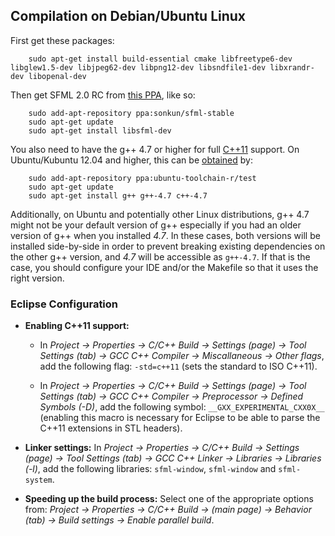Compilation on Debian/Ubuntu Linux
----------------------------------
First get these packages:

        sudo apt-get install build-essential cmake libfreetype6-dev libglew1.5-dev libjpeg62-dev libpng12-dev libsndfile1-dev libxrandr-dev libopenal-dev

Then get SFML 2.0 RC from [this PPA](https://launchpad.net/~sonkun/+archive/sfml-stable), like so:

        sudo add-apt-repository ppa:sonkun/sfml-stable
        sudo apt-get update
        sudo apt-get install libsfml-dev

You also need to have the g++ 4.7 or higher for full [C++11](http://en.wikipedia.org/wiki/C++11) support. On Ubuntu/Kubuntu 12.04 and higher, this can be [obtained](http://askubuntu.com/questions/61254/how-to-update-gcc-to-the-latest-versionin-this-case-4-7-in-ubuntu-10-04) by:

        sudo add-apt-repository ppa:ubuntu-toolchain-r/test
        sudo apt-get update
        sudo apt-get install g++ g++-4.7 c++-4.7

Additionally, on Ubuntu and potentially other Linux distributions, g++ 4.7 might not be your default version of g++ especially if you had an older version of g++ when you installed *4.7*. In these cases, both versions will be installed side-by-side in order to prevent breaking existing dependencies on the other g++ version, and *4.7* will be accessible as `g++-4.7`. If that is the case, you should configure your IDE and/or the Makefile so that it uses the right version.

### Eclipse Configuration

- **Enabling C++11 support:**
	- In *Project -> Properties -> C/C++ Build -> Settings (page) -> Tool Settings (tab) -> GCC C++ Compiler -> Miscallaneous -> Other flags*, add the following flag: `-std=c++11` (sets the standard to ISO C++11).

	- In *Project -> Properties -> C/C++ Build -> Settings (page) -> Tool Settings (tab) -> GCC C++ Compiler -> Preprocessor -> Defined Symbols (-D)*, add the following symbol: `__GXX_EXPERIMENTAL_CXX0X__` (enabling this macro is necessary for Eclipse to be able to parse the C++11 extensions in STL headers).

- **Linker settings:** In *Project -> Properties -> C/C++ Build -> Settings (page) -> Tool Settings (tab) -> GCC C++ Linker -> Libraries -> Libraries (-l)*, add the following libraries: `sfml-window`, `sfml-window` and `sfml-system`.

- **Speeding up the build process:** Select one of the appropriate options from: *Project -> Properties -> C/C++ Build -> (main page) -> Behavior (tab) -> Build settings -> Enable parallel build*.
